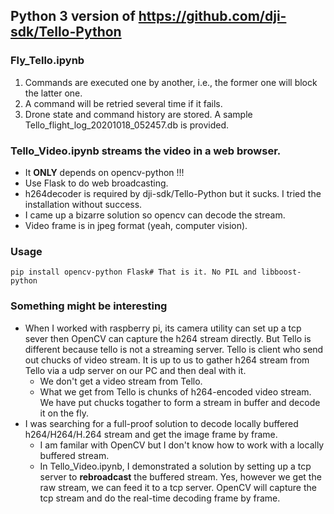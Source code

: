 ## Python 3 version of https://github.com/dji-sdk/Tello-Python
### Fly_Tello.ipynb
1. Commands are executed one by another, i.e., the former one will block the latter one.  
2. A command will be retried several time if it fails. 
3. Drone state and command history are stored. A sample Tello_flight_log_20201018_052457.db is provided.
### Tello_Video.ipynb streams the video in a web browser. 
* It <b>ONLY</b> depends on opencv-python !!!
* Use Flask to do web broadcasting.
* h264decoder is required by dji-sdk/Tello-Python but it sucks. I tried the installation without success. 
* I came up a bizarre solution so opencv can decode the stream.  
* Video frame is in jpeg format (yeah, computer vision).
### Usage
```shell
pip install opencv-python Flask# That is it. No PIL and libboost-python
```
### Something might be interesting
* When I worked with raspberry pi, its camera utility can set up a tcp sever then OpenCV can capture the h264 stream directly. But Tello is different because tello is not a streaming server. Tello is client who send out chucks of video stream. It is up to us to gather h264 stream from Tello via a udp server on our PC and then deal with it. 
  * We don't get a video stream from Tello.
  * What we get from Tello is chunks of h264-encoded video stream. We have put chucks togather to form a stream in buffer and decode it on the fly. 
* I was searching for a full-proof solution to decode locally buffered h264/H264/H.264 stream and get the image frame by frame. 
  * I am familar with OpenCV but I don't know how to work with a locally buffered stream. 
  * In Tello_Video.ipynb, I demonstrated a solution by setting up a tcp server to <b>rebroadcast</b> the buffered stream. Yes, however we get the raw stream, we can feed it to a tcp server. OpenCV will capture the tcp stream and do the real-time decoding frame by frame.
